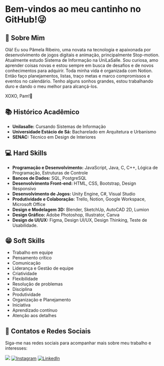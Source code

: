# Bem-vindos ao meu cantinho no GitHub!😜

## 🌻 Sobre Mim 
Olá! Eu sou Pâmela Ribeiro, uma novata na tecnologia e apaixonada por desenvolvimento de jogos digitais e animação, principalmente Stop-motion. 
Atualmente estudo Sistema de Informação na UniLaSalle. Sou curiosa, amo aprender coisas novas e estou sempre em busca de desafios e de novos conhecimentos para adquirir. 
Toda minha vida é organizada com Notion. Então faço planejamentos, listas, traço metas e marco compromissos e eventos no calendário.
Tenho alguns sonhos grandes, estou trabalhando duro e dando o meu melhor para alcançá-los.

XOXO, Pam!💜

## 📚 Histórico Acadêmico
- **Unilasalle:** Cursando Sistemas de Informação
- **Universidade Estácio de Sá:** Bacharelado em Arquitetura e Urbanismo
- **SENAC:** Técnico em Design de Interiores

## 💻 Hard Skills
- **Programação e Desenvolvimento:** JavaScript, Java, C, C++, Lógica de Programação, Estruturas de Controle
- **Bancos de Dados:** SQL, PostgreSQL
- **Desenvolvimento Front-end:** HTML, CSS, Bootstrap, Design Responsivo
- **Desenvolvimento de Jogos:** Unity Engine, C#, Visual Studio
- **Produtividade e Colaboração:** Trello, Notion, Google Workspace, Microsoft Office
- **Design e Modelagem 3D:** Blender, SketchUp, AutoCAD 2D, Lumion
- **Design Gráfico:** Adobe Photoshop, Illustrator, Canva
- **Design de UI/UX:** Figma, Design UI/UX, Design Thinking, Teste de Usabilidade.

## 😁 Soft Skills
- Trabalho em equipe
- Pensamento crítico
- Comunicação
- Liderança e Gestão de equipe
- Criatividade
- Flexibilidade
- Resolução de problemas
- Disciplina
- Produtividade
- Organização e Planejamento
- Iniciativa
- Aprendizado contínuo
- Atenção aos detalhes

## 📱 Contatos e Redes Sociais
Siga-me nas redes sociais para acompanhar mais sobre meu trabalho e interesses:

<a href = "mailto:pamcsribeiro22@gmail.com"><img src="https://img.shields.io/badge/Gmail-D14836?style=for-the-badge&logo=gmail&logoColor=white" target="_blank"></a>
<a href="https://www.instagram.com/pamcsribeiro/" target="_blank"><img src="https://img.shields.io/badge/Instagram-E4405F?style=for-the-badge&logo=instagram&logoColor=white" alt="Instagram"></a>
<a href="https://www.linkedin.com/in/pamcsribeiro/" target="_blank"><img src="https://img.shields.io/badge/LinkedIn-0077B5?style=for-the-badge&logo=linkedin&logoColor=white" alt="LinkedIn"></a>
